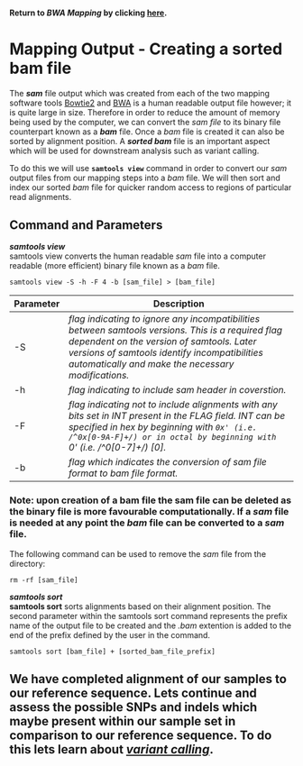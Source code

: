 #### Return to *BWA Mapping* by clicking [here](https://github.com/rszymkiewicz/Comparison_of_Mappers/blob/master/8_Mapping_BWA.md).  
# Mapping Output - Creating a sorted bam file

The ***sam*** file output which was created from each of the two mapping software tools [Bowtie2](https://github.com/rszymkiewicz/Comparison_of_Mappers/blob/master/7_Mapping_Bowtie2.md) and [BWA](https://github.com/rszymkiewicz/Comparison_of_Mappers/blob/master/8_Mapping_BWA.md) is a human readable output file however; it is quite large in size. Therefore in order to reduce the amount of memory being used by the computer, we can convert the *sam file* to its binary file counterpart known as a ***bam*** file. Once a *bam* file is created it can also be sorted by alignment position. A ***sorted bam*** file is an important aspect which will be used for downstream analysis such as variant calling.  

To do this we will use **```samtools view```** command in order to convert our *sam* output files from our mapping steps into a *bam* file. We will then sort and index our sorted *bam* file for quicker random access to regions of particular read alignments. 

## Command and Parameters
***samtools view***  
samtools view converts the human readable *sam* file into a computer readable (more efficient) binary file known as a *bam* file.  

```
samtools view -S -h -F 4 -b [sam_file] > [bam_file]
```

Parameter | Description  
----------|------------  
-S | *flag indicating to ignore any incompatibilities between samtools versions. This is a required flag dependent on the version of samtools. Later versions of samtools identify incompatibilities automatically and make the necessary modifications.*  
-h | *flag indicating to include sam header in coverstion.*  
-F | *flag indicating not to include alignments with any bits set in INT present in the FLAG field. INT can be specified in hex by beginning with `0x' (i.e. /^0x[0-9A-F]+/) or in octal by beginning with `0' (i.e. /^0[0-7]+/) [0].*  
-b | *flag which indicates the conversion of sam file format to bam file format.*  

### Note: upon creation of a **bam** file the **sam** file can be deleted as the binary file is more favourable computationally. If a *sam* file is needed at any point the *bam* file can be converted to a *sam* file.  
The following command can be used to remove the *sam* file from the directory:  
```
rm -rf [sam_file]
```  

***samtools sort***  
**samtools sort** sorts alignments based on their alignment position. The second parameter within the samtools sort command represents the prefix name of the output file to be created and the *.bam* extention is added to the end of the prefix defined by the user in the command.  

```
samtools sort [bam_file] + [sorted_bam_file_prefix]
```  
## We have completed alignment of our samples to our reference sequence. Lets continue and assess the possible SNPs and indels which maybe present within our sample set in comparison to our reference sequence. To do this lets learn about [*variant calling*](https://github.com/rszymkiewicz/Comparison_of_Mappers/blob/master/10_Variant_Calling.md).

